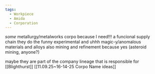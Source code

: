 ```yaml
---
tags:
  - Workpiece
  - Amida
  - Corporation
---
```

*some* metallurgy/metalworks corpo because I need!!! a funcional supply chain
they do the funny experimental and uhhh magic-y/anomalous materials and alloys
also mining and refinement because yes (asteroid mining, anyone?)

maybe they are part of the company lineage that is responsible for [[Blighthurst]] 
[[11.09.25~16-14-25 Corpo Name ideas]]